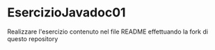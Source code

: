 # EsercizioJavadoc01
Realizzare l'esercizio contenuto nel file README effettuando la fork di questo repository
